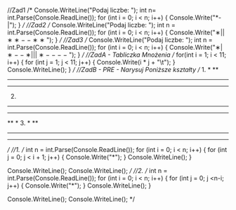 //Zad1
/*
Console.WriteLine("Podaj liczbe: ");
int n= int.Parse(Console.ReadLine());
for (int i = 0; i < n; i++)
{
    Console.Write("*-|");
}
*/
//Zad2
/*
Console.WriteLine("Podaj liczbe: ");
int n = int.Parse(Console.ReadLine());
for (int i = 0; i < n; i++)
{
    Console.Write("∗|| ∗ ∗ − − ∗ ∗ ");
}
*/
//Zad3
/*
Console.WriteLine("Podaj liczbe: ");
int n = int.Parse(Console.ReadLine());
for (int i = 0; i < n; i++)
{
    Console.Write("∗| ∗ − − ∗||| ∗ − − − − ");
}
*/
//ZadA - Tabliczka Mnożenia
/*
for(int i = 1; i < 11; i++)
{
    for (int j = 1; j < 11; j++)
    {
        Console.Write(i * j + "\t");
    }
    Console.WriteLine();
}
*/
//ZadB - PRE - Narysuj Poniższe kształty
/*
1.
*
**
***
**** 
2.
****
***
**
*
3.
   *
  **
 ***
****
*/
//1.
/*
int n = int.Parse(Console.ReadLine());
for (int i = 0; i < n; i++)
{
    for (int j = 0; j < i + 1; j++)
    {
        Console.Write("*");
    }
    Console.WriteLine();
}

Console.WriteLine();
Console.WriteLine();
*/
//2.
/*
int n = int.Parse(Console.ReadLine());
for (int i = 0; i < n; i++)
{
    for (int j = 0; j <n-i; j++)
    {
        Console.Write("*");
    }
    Console.WriteLine();
}

Console.WriteLine();
Console.WriteLine();
*/
